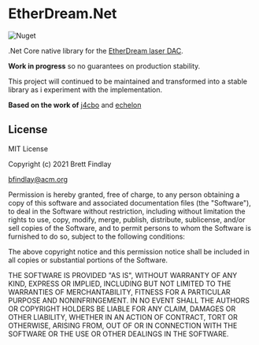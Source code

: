 # EtherDream.Net

![Nuget](https://img.shields.io/nuget/v/LaserCore.Etherdream.Net?label=LaserCore.Etherdream.Net)

.Net Core native library for the [EtherDream laser DAC](http://ether-dream.com/).

**Work in progress** so no guarantees on production stability.

This project will continued to be maintained and transformed into a stable library as i experiment with the implementation.



**Based on the work of** [j4cbo](https://github.com/j4cbo/j4cDAC/) and [echelon](https://github.com/echelon)

License
-------
MIT License

Copyright (c) 2021 Brett Findlay

bfindlay@acm.org

Permission is hereby granted, free of charge, to any person obtaining a copy
of this software and associated documentation files (the "Software"), to deal
in the Software without restriction, including without limitation the rights
to use, copy, modify, merge, publish, distribute, sublicense, and/or sell
copies of the Software, and to permit persons to whom the Software is
furnished to do so, subject to the following conditions:

The above copyright notice and this permission notice shall be included in all
copies or substantial portions of the Software.

THE SOFTWARE IS PROVIDED "AS IS", WITHOUT WARRANTY OF ANY KIND, EXPRESS OR
IMPLIED, INCLUDING BUT NOT LIMITED TO THE WARRANTIES OF MERCHANTABILITY,
FITNESS FOR A PARTICULAR PURPOSE AND NONINFRINGEMENT. IN NO EVENT SHALL THE
AUTHORS OR COPYRIGHT HOLDERS BE LIABLE FOR ANY CLAIM, DAMAGES OR OTHER
LIABILITY, WHETHER IN AN ACTION OF CONTRACT, TORT OR OTHERWISE, ARISING FROM,
OUT OF OR IN CONNECTION WITH THE SOFTWARE OR THE USE OR OTHER DEALINGS IN THE
SOFTWARE.
